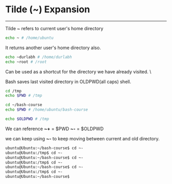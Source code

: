 # Tilde (~) Expansion
----

Tilde ~ refers to current user's home directory
```bash
echo ~ # /home/ubuntu
```

It returns another user's home directory also.
```bash
echo ~durlabh # /home/durlabh
echo ~root # /root
```
Can be used as a shortcut for the directory we have already visited. \

Bash saves last visited directory in OLDPWD(all caps) shell.
```bash
cd /tmp
echo $PWD # /tmp

cd ~/bash-course
echo $PWD # /home/ubuntu/bash-course

echo $OLDPWD # /tmp

```

We can reference 
  **~+** = $PWD
  **~-** = $OLDPWD

we can keep using **~-** to keep moving between current and old directory.
```bash
ubuntu@Ubuntu:~/bash-course$ cd ~-
ubuntu@Ubuntu:/tmp$ cd ~-
ubuntu@Ubuntu:~/bash-course$ cd ~-
ubuntu@Ubuntu:/tmp$ cd ~-
ubuntu@Ubuntu:~/bash-course$ cd ~-
ubuntu@Ubuntu:/tmp$ cd ~-
ubuntu@Ubuntu:~/bash-course$
```